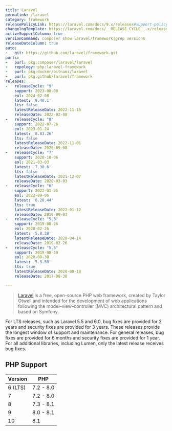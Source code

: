 ```yaml
---
title: Laravel
permalink: /laravel
category: framework
releasePolicyLink: https://laravel.com/docs/9.x/releases#support-policy
changelogTemplate: https://laravel.com/docs/__RELEASE_CYCLE__.x/releases
activeSupportColumn: true
versionCommand: composer show laravel/framework|grep versions
releaseDateColumn: true
auto:
-   git: https://github.com/laravel/framework.git
purls:
-   purl: pkg:composer/laravel/laravel
-   repology: php:laravel-framework
-   purl: pkg:docker/bitnami/laravel
-   purl: pkg:github/laravel/framework
releases:
-   releaseCycle: "9"
    support: 2023-08-08
    eol: 2024-02-08
    latest: '9.40.1'
    lts: false
    latestReleaseDate: 2022-11-15
    releaseDate: 2022-02-08
-   releaseCycle: "8"
    support: 2022-07-26
    eol: 2023-01-24
    latest: '8.83.26'
    lts: false
    latestReleaseDate: 2022-11-01
    releaseDate: 2020-09-08
-   releaseCycle: "7"
    support: 2020-10-06
    eol: 2021-03-03
    latest: '7.30.6'
    lts: false
    latestReleaseDate: 2021-12-07
    releaseDate: 2020-03-03
-   releaseCycle: "6"
    support: 2022-01-25
    eol: 2022-09-06
    latest: '6.20.44'
    lts: true
    latestReleaseDate: 2022-01-12
    releaseDate: 2019-09-03
-   releaseCycle: "5.8"
    support: 2019-08-26
    eol: 2020-02-26
    latest: '5.8.38'
    latestReleaseDate: 2020-04-14
    releaseDate: 2019-02-26
-   releaseCycle: "5.5"
    support: 2019-08-30
    eol: 2020-08-30
    latest: '5.5.50'
    lts: true
    latestReleaseDate: 2020-08-18
    releaseDate: 2017-08-30

---
```


> [Laravel](https://laravel.com/) is a free, open-source PHP web framework, created by Taylor Otwell and intended for the development of web applications following the model–view–controller (MVC) architectural pattern and based on Symfony.

For LTS releases, such as Laravel 5.5 and 6.0, bug fixes are provided for 2 years and security fixes are provided for 3 years. These releases provide the longest window of support and maintenance. For general releases, bug fixes are provided for 6 months and security fixes are provided for 1 year. For all additional libraries, including Lumen, only the latest release receives bug fixes.

## PHP Support

Version | PHP
--------|-----------
6 (LTS) | 7.2 - 8.0
7       | 7.2 - 8.0
8       | 7.3 - 8.1
9       | 8.0 - 8.1
10      | 8.1
